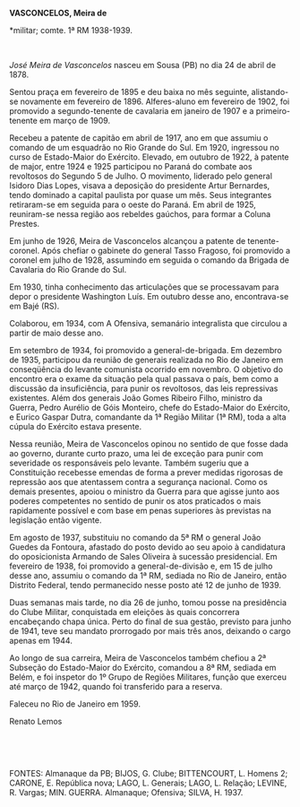 **VASCONCELOS, Meira de**

\*militar; comte. 1ª RM 1938-1939.

 

*José Meira de Vasconcelos* nasceu em Sousa (PB) no dia 24 de abril de
1878.

Sentou praça em fevereiro de 1895 e deu baixa no mês seguinte,
alistando-se novamente em fevereiro de 1896. Alferes-aluno em fevereiro
de 1902, foi promovido a segundo-tenente de cavalaria em janeiro de 1907
e a primeiro-tenente em março de 1909.

Recebeu a patente de capitão em abril de 1917, ano em que assumiu o
comando de um esquadrão no Rio Grande do Sul. Em 1920, ingressou no
curso de Estado-Maior do Exército. Elevado, em outubro de 1922, à
patente de major, entre 1924 e 1925 participou no Paraná do combate aos
revoltosos do Segundo 5 de Julho. O movimento, liderado pelo general
Isidoro Dias Lopes, visava a deposição do presidente Artur Bernardes,
tendo dominado a capital paulista por quase um mês. Seus integrantes
retiraram-se em seguida para o oeste do Paraná. Em abril de 1925,
reuniram-se nessa região aos rebeldes gaúchos, para formar a Coluna
Prestes.

Em junho de 1926, Meira de Vasconcelos alcançou a patente de
tenente-coronel. Após chefiar o gabinete do general Tasso Fragoso, foi
promovido a coronel em julho de 1928, assumindo em seguida o comando da
Brigada de Cavalaria do Rio Grande do Sul.

Em 1930, tinha conhecimento das articulações que se processavam para
depor o presidente Washington Luís. Em outubro desse ano, encontrava-se
em Bajé (RS).

Colaborou, em 1934, com A Ofensiva, semanário integralista que circulou
a partir de maio desse ano.

Em setembro de 1934, foi promovido a general-de-brigada. Em dezembro de
1935, participou da reunião de generais realizada no Rio de Janeiro em
conseqüência do levante comunista ocorrido em novembro. O objetivo do
encontro era o exame da situação pela qual passava o país, bem como a
discussão da insuficiência, para punir os revoltosos, das leis
repressivas existentes. Além dos generais João Gomes Ribeiro Filho,
ministro da Guerra, Pedro Aurélio de Góis Monteiro, chefe do
Estado-Maior do Exército, e Eurico Gaspar Dutra, comandante da 1ª Região
Militar (1ª RM), toda a alta cúpula do Exército estava presente.

Nessa reunião, Meira de Vasconcelos opinou no sentido de que fosse dada
ao governo, durante curto prazo, uma lei de exceção para punir com
severidade os responsáveis pelo levante. Também sugeriu que a
Constituição recebesse emendas de forma a prever medidas rigorosas de
repressão aos que atentassem contra a segurança nacional. Como os demais
presentes, apoiou o ministro da Guerra para que agisse junto aos poderes
competentes no sentido de punir os atos praticados o mais rapidamente
possível e com base em penas superiores às previstas na legislação então
vigente.

Em agosto de 1937, substituiu no comando da 5ª RM o general João Guedes
da Fontoura, afastado do posto devido ao seu apoio à candidatura do
oposicionista Armando de Sales Oliveira à sucessão presidencial. Em
fevereiro de 1938, foi promovido a general-de-divisão e, em 15 de julho
desse ano, assumiu o comando da 1ª RM, sediada no Rio de Janeiro, então
Distrito Federal, tendo permanecido nesse posto até 12 de junho de 1939.

Duas semanas mais tarde, no dia 26 de junho, tomou posse na presidência
do Clube Militar, conquistada em eleições às quais concorrera
encabeçando chapa única. Perto do final de sua gestão, previsto para
junho de 1941, teve seu mandato prorrogado por mais três anos, deixando
o cargo apenas em 1944.

Ao longo de sua carreira, Meira de Vasconcelos também chefiou a 2ª
Subseção do Estado-Maior do Exército, comandou a 8ª RM, sediada em
Belém, e foi inspetor do 1º Grupo de Regiões Militares, função que
exerceu até março de 1942, quando foi transferido para a reserva.

Faleceu no Rio de Janeiro em 1959.

Renato Lemos

 

 

FONTES: Almanaque da PB; BIJOS, G. Clube; BITTENCOURT, L. Homens 2;
CARONE, E. República nova; LAGO, L. Generais; LAGO, L. Relação; LEVINE,
R. Vargas; MIN. GUERRA. Almanaque; Ofensiva; SILVA, H. 1937.

 
